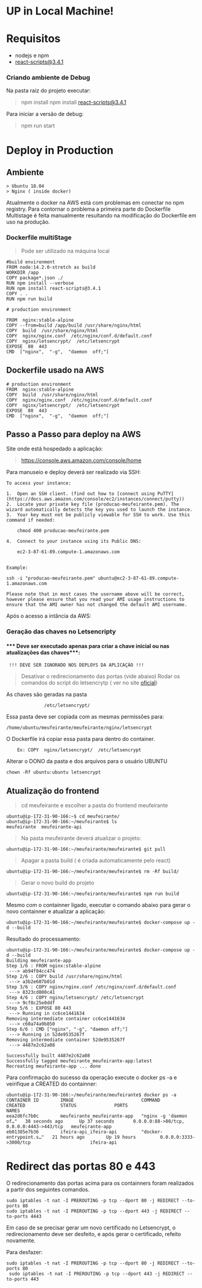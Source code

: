 # UP in Local Machine!

# Requisitos

- nodejs e npm 
- react-scripts@3.4.1

### Criando ambiente de Debug

Na pasta raiz do projeto executar:
> npm install
>  npm install react-scripts@3.4.1

Para iniciar a versão de debug:
> npm run start
 

# Deploy in Production

## Ambiente
	> Ubuntu 18.04
	> Nginx ( inside docker)

Atualmente o docker na AWS está com problemas em conectar no npm registry.
Para contornar o problema a primeira parte do Dockerfile Multistage é feita manualmente resultando na modificação do Dockerfile em uso na produção.


### Dockerfile multiStage
> Pode ser utilizado na máquina local
```
#build environment
FROM node:14.2.0-stretch as build
WORKDIR /app
COPY package*.json ./
RUN npm install --verbose
RUN npm install react-scripts@3.4.1
COPY . .
RUN npm run build

# production environment

FROM  nginx:stable-alpine
COPY --from=build /app/build /usr/share/nginx/html
COPY  build  /usr/share/nginx/html
COPY  nginx/nginx.conf  /etc/nginx/conf.d/default.conf
COPY  nginx/letsencrypt/  /etc/letsencrypt
EXPOSE  80  443
CMD  ["nginx",  "-g",  "daemon  off;"]

```
## Dockerfile usado na AWS

```
# production environment
FROM  nginx:stable-alpine
COPY  build  /usr/share/nginx/html
COPY  nginx/nginx.conf  /etc/nginx/conf.d/default.conf
COPY  nginx/letsencrypt/  /etc/letsencrypt
EXPOSE  80  443
CMD  ["nginx",  "-g",  "daemon  off;"]
```

## Passo a Passo para deploy na AWS

Site onde está hospedado a aplicação:
> https://console.aws.amazon.com/console/home

Para manuseio e deploy deverá ser realizado via SSH:
```
To access your instance:

1.  Open an SSH client. (find out how to [connect using PuTTY](https://docs.aws.amazon.com/console/ec2/instances/connect/putty))
2.  Locate your private key file (producao-meufeirante.pem). The wizard automatically detects the key you used to launch the instance.
3.  Your key must not be publicly viewable for SSH to work. Use this command if needed:
    
    chmod 400 producao-meufeirante.pem
    
4.  Connect to your instance using its Public DNS:
    
    ec2-3-87-61-89.compute-1.amazonaws.com
    

Example:

ssh -i "producao-meufeirante.pem" ubuntu@ec2-3-87-61-89.compute-1.amazonaws.com

Please note that in most cases the username above will be correct, however please ensure that you read your AMI usage instructions to ensure that the AMI owner has not changed the default AMI username.
```

Após  o acesso a intância da AWS:

 ### Geração das chaves no Letsencripty 
  #### *** Deve ser executado apenas para criar a chave inicial  ou  nas atualizações das chaves***:
     !!! DEVE SER IGNORADO NOS DEPLOYS DA APLICAÇÃO !!!

 > Desativar o redirecionamento das portas (vide abaixo)
 > Rodar os comandos do script do letsencrytp ( ver no site [oficial](https://certbot.eff.org/lets-encrypt/ubuntubionic-nginx))

As chaves são geradas na pasta 
```
              /etc/letsencrypt/
```

Essa pasta deve ser copiada com as mesmas permissões para:

```
/home/ubuntu/meufeirante/meufeirante/nginx/letsencrypt
``` 

O Dockerfile irá copiar essa pasta para dentro do container.
```
	Ex: COPY  nginx/letsencrypt/  /etc/letsencrypt
```

Alterar o DONO da pasta e dos arquivos para o usuário UBUNTU

```
chown -Rf ubuntu:ubuntu letsencrypt
```



## Atualização do frontend

> cd meufeirante e escolher a pasta do frontend meufeirante

```
ubuntu@ip-172-31-90-166:~$ cd meufeirante/
ubuntu@ip-172-31-90-166:~/meufeirante$ ls
meufeirante  meufeirante-api
```

>  Na pasta meufeirante deverá atualizar o projeto:
```
ubuntu@ip-172-31-90-166:~/meufeirante/meufeirante$ git pull
```

> Apagar a pasta build ( é criada automaticamente pelo react)
```
ubuntu@ip-172-31-90-166:~/meufeirante/meufeirante$ rm -Rf build/
```
> Gerar o novo build do projeto 
```
ubuntu@ip-172-31-90-166:~/meufeirante/meufeirante$ npm run build
```

Mesmo com o containner ligado, executar o comando abaixo para gerar o novo containner e atualizar a aplicação:

```
ubuntu@ip-172-31-90-166:~/meufeirante/meufeirante$ docker-compose up -d --build
```

Resultado do processamento:

```
ubuntu@ip-172-31-90-166:~/meufeirante/meufeirante$ docker-compose up -d --build
Building meufeirante-app
Step 1/6 : FROM nginx:stable-alpine
 ---> ab94f84cc474
Step 2/6 : COPY build /usr/share/nginx/html
 ---> a3b2e607b01d
Step 3/6 : COPY nginx/nginx.conf /etc/nginx/conf.d/default.conf
 ---> 8323cd800c41
Step 4/6 : COPY nginx/letsencrypt/ /etc/letsencrypt
 ---> 9cf8c25e0ddf
Step 5/6 : EXPOSE 80 443
 ---> Running in cc6ce1441634
Removing intermediate container cc6ce1441634
 ---> c60a74a9b850
Step 6/6 : CMD ["nginx", "-g", "daemon off;"]
 ---> Running in 52de9535267f
Removing intermediate container 52de9535267f
 ---> 4487e2c62a08

Successfully built 4487e2c62a08
Successfully tagged meufeirante_meufeirante-app:latest
Recreating meufeirante-app ... done

```

Para confirmação do sucesso da operação execute o docker ps -a e veirifique a CREATED do containner:

```
ubuntu@ip-172-31-90-166:~/meufeirante/meufeirante$ docker ps -a
CONTAINER ID        IMAGE                         COMMAND                  CREATED             STATUS              PORTS                                       NAMES
eea2d6fc7b0c        meufeirante_meufeirante-app   "nginx -g 'daemon of…"   38 seconds ago      Up 37 seconds       0.0.0.0:88->80/tcp, 0.0.0.0:4443->443/tcp   meufeirante-app
eb01385e7b36        ifeira-api_ifeira-api         "docker-entrypoint.s…"   21 hours ago        Up 19 hours         0.0.0.0:3333->3000/tcp                      ifeira-api

```





# Redirect das portas 80  e 443
 
 O redirecionamento das portas acima para os containners foram realizados a partir dos seguintes comandos.
 ```
 sudo iptables -t nat -I PREROUTING -p tcp --dport 80 -j REDIRECT --to-ports 88
 sudo iptables -t nat -I PREROUTING -p tcp --dport 443 -j REDIRECT --to-ports 4443
 ```

Em caso de se precisar gerar um novo certificado no Letsencrypt,
o redirecionamento deve ser desfeito, e após gerar o certificado, refeito novamente.

Para desfazer:

```
sudo iptables -t nat -I PREROUTING -p tcp --dport 80 -j REDIRECT --to-ports 80
 sudo iptables -t nat -I PREROUTING -p tcp --dport 443 -j REDIRECT --to-ports 443
```


